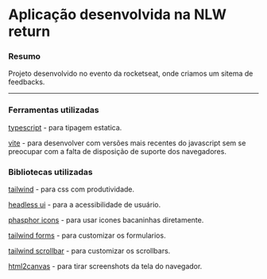 # Aplicação desenvolvida na NLW return

### Resumo

<p>
  Projeto desenvolvido no evento da rocketseat, onde criamos um sitema de feedbacks.
</p>

---
### Ferramentas utilizadas

[typescript](https://www.typescriptlang.org/) - para tipagem estatica.

[vite](https://vitejs.dev/) - para desenvolver com versões mais recentes do javascript sem se preocupar com a falta de disposição de suporte dos navegadores.

### Bibliotecas utilizadas

[tailwind](https://tailwindcss.com/docs) - para css com produtividade.

[headless ui](https://headlessui.dev/) - para a acessibilidade de usuário.

[phasphor icons](https://phosphoricons.com/) - para usar icones bacaninhas diretamente.

[tailwind forms](https://github.com/tailwindlabs/tailwindcss-forms) - para customizar os formularios.

[tailwind scrollbar](https://github.com/adoxography/tailwind-scrollbar) - para customizar os scrollbars.

[html2canvas](https://html2canvas.hertzen.com/) - para tirar screenshots da tela do navegador.